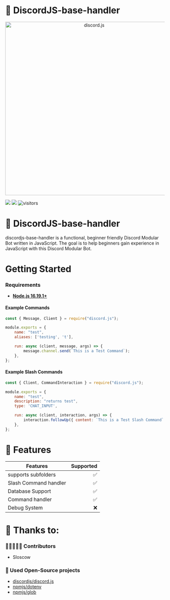 # 💾 DiscordJS-base-handler

<div align="center">
    <a href="https://discord.js.org"><img src="https://discord.js.org/static/logo.svg" width="546" alt="discord.js" /></a>
</div>

![](https://img.shields.io/badge/Code-JavaScript-informational?style=flat&logo=javascript&logoColor=white&color=6aa6f8)
![](https://img.shields.io/badge/npm-v.16.19.1-informational?style=flat&logo=npm&logoColor=white&color=6aa6f8)
![visitors](https://visitor-badge.laobi.icu/badge?page_id=razetro.discordjs-base-handler)

# 💾 DiscordJS-base-handler
discordjs-base-handler is a functional, beginner friendly Discord Modular Bot written in JavaScript. The goal is to help beginners gain experience in JavaScript with this Discord Modular Bot.

# Getting Started
### Requirements
* [**Node.js 16.19.1+**](https://nodejs.org/en/)

#### Example Commands
```js
const { Message, Client } = require("discord.js");

module.exports = {
    name: "test",
    aliases: ['testing', 't'],

    run: async (client, message, args) => {
        message.channel.send(`This is a Test Command`);
    },
};
```

#### Example Slash Commands
```js
const { Client, CommandInteraction } = require("discord.js");

module.exports = {
    name: "test",
    description: "returns test",
    type: 'CHAT_INPUT',

    run: async (client, interaction, args) => {
        interaction.followUp({ content: `This is a Test Slash Command` });
    },
};
```

# 📑 Features
| Features        | Supported |
| ------------- | -----:|
| supports subfolders | ✅ |
| Slash Command handler | ✅ |
| Database Support | ✅ |
| Command handler | ✅ |
| Debug System | ❌ |

# 🙏 Thanks to:
### 🧑🏻‍🤝‍🧑🏻 Contributors
* Sloscow

### 🚧 Used Open-Source projects
* [discordjs/discord.js](https://github.com/discordjs/discord.js)
* [npmjs/dotenv](https://www.npmjs.com/package/dotenv)
* [npmjs/glob](https://www.npmjs.com/package/glob)